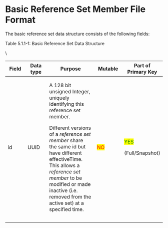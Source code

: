 # Basic Reference Set Member File Format

The basic reference set data structure consists of the following fields:

Table 5.1.1-1: Basic Reference Set Data Structure

\


<table><thead><tr><th width="93.4140625">Field</th><th width="117.08984375">Data type</th><th width="279.03515625">Purpose</th><th width="103.23828125">Mutable</th><th>Part of Primary Key</th></tr></thead><tbody><tr><td>id</td><td>UUID</td><td><p>A 128 bit unsigned Integer, uniquely identifying this reference set member.</p><p>Different versions of a <em>reference set member</em> share the same id but have different effectiveTime. This allows a <em>reference set member</em> to be modified or made inactive (i.e. removed from the active set) at a specified time.</p></td><td><mark style="color:red;">NO</mark></td><td><p><mark style="color:green;">YES</mark> </p><p>(Full/Snapshot)</p></td></tr><tr><td></td><td></td><td></td><td></td><td></td></tr><tr><td></td><td></td><td></td><td></td><td></td></tr></tbody></table>
